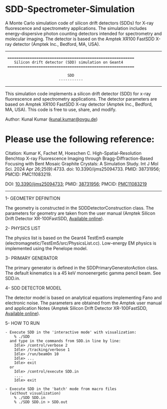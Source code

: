 # SDD-Spectrometer-Simulation
A Monte Carlo simulation code of silicon drift detectors (SDDs) for X-ray fluorescence and spectrometry applications. The simulation includes energy-dispersive photon counting detectors intended for spectrometry and molecular imaging. The detector is based on the Amptek XR100 FastSDD X-ray  detector (Amptek Inc., Bedford, MA, USA).

-------------------------------------------------------------------

     =========================================================
        Silicon drift detector (SDD) simulation on Geant4
     =========================================================

                                SDD
                            -----------
-------------------------------------------------------------------

 This simulation code implements a silicon drift detector (SDD) for x-ray fluorescence and
 spectrometry applications. The detector parameters are based on Amptek XR100 FastSDD X-ray
 detector (Amptek Inc., Bedford, MA, USA). This code is free to use, share, and modify.

 Author: Kunal Kumar (kunal.kumar@ovgu.de)

 # Please use the following reference:
 
 Citation: Kumar K, Fachet M, Hoeschen C. High-Spatial-Resolution Benchtop X-ray Fluorescence Imaging
 through Bragg-Diffraction-Based Focusing with Bent Mosaic Graphite Crystals: A Simulation Study.
 Int J Mol Sci. 2024 Apr 26;25(9):4733. doi: 10.3390/ijms25094733. PMID: 38731956; PMCID: PMC11083219.

 DOI: [10.3390/ijms25094733](https://doi.org/10.3390/ijms25094733); PMID: [38731956](https://pubmed.ncbi.nlm.nih.gov/38731956/); PMCID: [PMC11083219](https://www.ncbi.nlm.nih.gov/pmc/articles/PMC11083219/)

 -------------------------------------------------------------------
	
 1- GEOMETRY DEFINITION
	
   The geometry is constructed in the SDDDetectorConstruction class. The parameters for geometry are taken
   from the user manual (Amptek Silicon Drift Detector XR-100FastSDD, [Available online](https://www.amptek.com/-/media/ametekamptek/documents/resources/products/user-manuals/xr100-1mm-fastsdd-user-manual-b4.pdf?la=en&revision=24e8eb09-6164-48ba-8336-e572f84bf5c1)).
   		
 2- PHYSICS LIST
   
   The physics list is based on the Geant4 TestEm5 example (electromagnetic/TestEm5/src/PhysicsList.cc).
   Low-energy EM physics is implemented using the Penelope model.
  	 
 3- PRIMARY GENERATOR
  
   The primary generator is defined in the SDDPrimaryGeneratorAction class.
   The default kinematics is a 45 keV monoenergetic gamma pencil beam. See
   SDD.in.
     
 4- SDD DETECTOR MODEL

   The detector model is based on analytical equations implementing Fano and electronic noise. The parameters
   are obtained from the Amptek user manual and application Notes (Amptek Silicon Drift Detector XR-100FastSDD, [Available online](https://www.amptek.com/-/media/ametekamptek/documents/resources/application-notes/high-sensitivity-detectors-for-xrf.pdf?la=en&revision=9d04dd37-c2ea-4f89-ad58-55579a8574b1)).
   
 5- HOW TO RUN

    - Execute SDD in the 'interactive mode' with visualization:
        % ./SDD
      and type in the commands from SDD.in line by line:  
        Idle> /control/verbose 2
        Idle> /tracking/verbose 1
        Idle> /run/beamOn 10 
        Idle> ...
        Idle> exit
      or
        Idle> /control/execute SDD.in
        ....
        Idle> exit

    - Execute SDD in the 'batch' mode from macro files 
      (without visualization)
        % ./SDD SDD.in
        % ./SDD SDD.in > SDD.out

	
